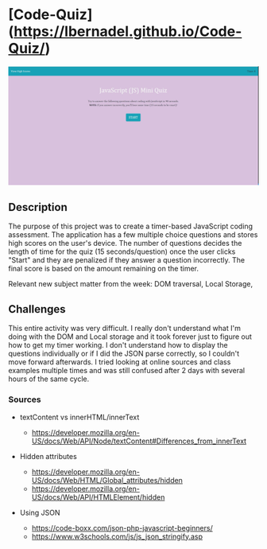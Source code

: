 # [Code-Quiz] (https://lbernadel.github.io/Code-Quiz/)

![Code Quiz Screenshot](code-quiz.JPG)

## Description
The purpose of this project was to create a timer-based JavaScript coding assessment. The application has a few multiple choice questions and stores high scores on the user's device. The number of questions decides the length of time for the quiz (15 seconds/question) once the user clicks "Start" and they are penalized if they answer a question incorrectly. The final score is based on the amount remaining on the timer.

Relevant new subject matter from the week: DOM traversal, Local Storage,

## Challenges
This entire activity was very difficult. I really don't understand what I'm doing with the DOM and Local storage and it took forever just to figure out how to get my timer working. I don't understand how to display the questions individually or if I did the JSON parse correctly, so I couldn't move forward afterwards. I tried looking at online sources and class examples multiple times and was still confused after 2 days with several hours of the same cycle.

### Sources
- textContent vs innerHTML/innerText 
  - https://developer.mozilla.org/en-US/docs/Web/API/Node/textContent#Differences_from_innerText

- Hidden attributes
  - https://developer.mozilla.org/en-US/docs/Web/HTML/Global_attributes/hidden
  - https://developer.mozilla.org/en-US/docs/Web/API/HTMLElement/hidden

- Using JSON 
  - https://code-boxx.com/json-php-javascript-beginners/
  - https://www.w3schools.com/js/js_json_stringify.asp